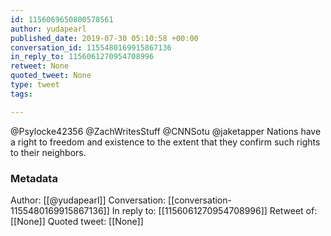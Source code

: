 ```yaml
---
id: 1156069650800578561
author: yudapearl
published_date: 2019-07-30 05:10:58 +00:00
conversation_id: 1155480169915867136
in_reply_to: 1156061270954708996
retweet: None
quoted_tweet: None
type: tweet
tags:

---
```


@Psylocke42356 @ZachWritesStuff @CNNSotu @jaketapper Nations have a right to freedom and existence to the extent that they confirm such rights to their neighbors.

### Metadata

Author: [[@yudapearl]]
Conversation: [[conversation-1155480169915867136]]
In reply to: [[1156061270954708996]]
Retweet of: [[None]]
Quoted tweet: [[None]]
